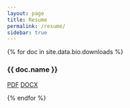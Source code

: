 ```yaml
---
layout: page
title: Resume
permalink: /resume/
sidebar: true
---
```


<div class="resume-grid">
  {% for doc in site.data.bio.downloads %}
    <div class="resume-card">
      <h3>{{ doc.name }}</h3>
      <p>
        <a href="{{ doc.pdf }}" class="btn">PDF</a>
        <a href="{{ doc.docx }}" class="btn-outline">DOCX</a>
      </p>
    </div>
  {% endfor %}
</div>
